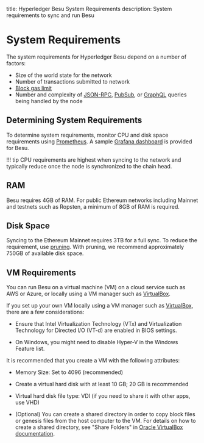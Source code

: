 title: Hyperledger Besu System Requirements
description: System requirements to sync and run Besu 
<!--- END of page meta data -->

# System Requirements 

The system requirements for Hyperledger Besu depend on a number of factors: 

* Size of the world state for the network
* Number of transactions submitted to network 
* [Block gas limit](../../Reference/Config-Items.md#genesis-block-parameters)
* Number and complexity of [JSON-RPC](../Interact/APIs/Using-JSON-RPC-API.md), [PubSub](../Interact/APIs/RPC-PubSub.md), 
or [GraphQL](../Interact/APIs/GraphQL.md) queries being handled by the node 

## Determining System Requirements  

To determine system requirements, monitor CPU and disk space requirements using [Prometheus](../Deploy/Monitoring-Performance.md#monitor-node-performance-using-prometheus). 
A sample [Grafana dashboard](https://grafana.com/grafana/dashboards/10273) is provided for Besu. 

!!! tip
    CPU requirements are highest when syncing to the network and typically reduce once the node is synchronized to the chain head. 

## RAM 

Besu requires 4GB of RAM. For public Ethereum networks including Mainnet and testnets such as Ropsten, 
a minimum of 8GB of RAM is required. 

## Disk Space 

Syncing to the Ethereum Mainnet requires 3TB for a full sync. To reduce the requirement, use [pruning](../../Concepts/Pruning.md). With pruning, we recommend approximately 750GB of available disk space. 

## VM Requirements

You can run Besu on a virtual machine (VM) on a cloud service such as AWS or Azure, or locally
using a VM manager such as [VirtualBox](https://www.virtualbox.org/).

If you set up your own VM locally using a VM manager such as [VirtualBox](https://www.virtualbox.org/),
there are a few considerations:

* Ensure that Intel Virtualization Technology (VTx) and Virtualization Technology for Directed
I/O (VT-d) are enabled in BIOS settings.

* On Windows, you might need to disable Hyper-V in the Windows Feature list.

It is recommended that you create a VM with the following attributes:

* Memory Size: Set to 4096 (recommended)

* Create a virtual hard disk with at least 10 GB; 20 GB is recommended

* Virtual hard disk file type: VDI (if you need to share it with other apps, use VHD)

* (Optional) You can create a shared directory in order to copy block files or genesis files from 
the host computer to the VM. For details on how to create a shared directory, see "Share Folders" in
[Oracle VirtualBox documentation](https://www.virtualbox.org/manual/UserManual.html#sharedfolders).

